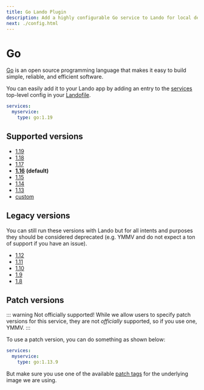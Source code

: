 ```yaml
---
title: Go Lando Plugin
description: Add a highly configurable Go service to Lando for local development with all the power of Docker and Docker Compose.
next: ./config.html
---
```


# Go

[Go](https://go.dev/) is an open source programming language that makes it easy to build simple, reliable, and efficient software.

You can easily add it to your Lando app by adding an entry to the [services](https://docs.lando.dev/services/lando-3.html) top-level config in your [Landofile](https://docs.lando.dev/).

```yaml
services:
  myservice:
    type: go:1.19
```

## Supported versions

*   [1.19](https://hub.docker.com/_/golang/)
*   [1.18](https://hub.docker.com/_/golang/)
*   [1.17](https://hub.docker.com/_/golang/)
*   **[1.16](https://hub.docker.com/_/golang/)** **(default)**
*   [1.15](https://hub.docker.com/_/golang/)
*   [1.14](https://hub.docker.com/_/golang/)
*   [1.13](https://hub.docker.com/_/golang/)
*   [custom](https://docs.lando.dev/services/lando-3.html#overrides)

## Legacy versions

You can still run these versions with Lando but for all intents and purposes they should be considered deprecated (e.g. YMMV and do not expect a ton of support if you have an issue).

*   [1.12](https://hub.docker.com/_/golang/)
*   [1.11](https://hub.docker.com/_/golang/)
*   [1.10](https://hub.docker.com/_/golang/)
*   [1.9](https://hub.docker.com/_/golang/)
*   [1.8](https://hub.docker.com/_/golang/)

## Patch versions

::: warning Not officially supported!
While we allow users to specify patch versions for this service, they are not *officially* supported, so if you use one, YMMV.
:::

To use a patch version, you can do something as shown below:

```yaml
services:
  myservice:
    type: go:1.13.9
```

But make sure you use one of the available [patch tags](https://hub.docker.com/_/golang/tags/) for the underlying image we are using.

